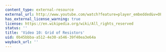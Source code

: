 ```yaml
---
content_type: external-resource
external_url: http://www.youtube.com/watch?feature=player_embedded&v=OFWYPqwVtHU
has_external_license_warning: true
license: https://en.wikipedia.org/wiki/All_rights_reserved
status: ''
title: 'Video 10: Grid of Resistors'
uid: 0b45bbba-a512-4e30-a546-39f40ea3e64a
wayback_url: ''
---
```

